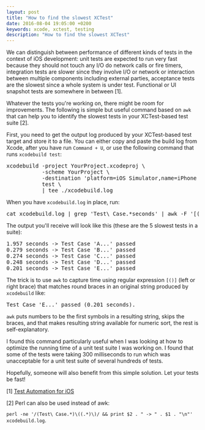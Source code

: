 ```yaml
---
layout: post
title: "How to find the slowest XCTest"
date: 2016-08-04 19:05:00 +0200
keywords: xcode, xctest, testing
description: "How to find the slowest XCTest"
---
```


We can distinguish between performance of different kinds of tests in the context of iOS development: unit tests are expected to run very fast because they should not touch any I/O do network calls or fire timers, integration tests are slower since they involve I/O or network or interaction between multiple components including external parties, acceptance tests are the slowest since a whole system is under test. Functional or UI snapshot tests are somewhere in between [1].

Whatever the tests you're working on, there might be room for improvements. The following is simple but useful command based on `awk` that can help you to identify the slowest tests in your XCTest-based test suite [2].

First, you need to get the output log produced by your XCTest-based test target and store it to a file. You can either copy and paste the build log from Xcode, after you have run `Command + U`, or use the following command that runs `xcodebuild test`:

<pre>
xcodebuild -project YourProject.xcodeproj \
           -scheme YourProject \
           -destination 'platform=iOS Simulator,name=iPhone 6s Plus,OS=9.3' \
           test \
           | tee ./xcodebuild.log
</pre>

When you have `xcodebuild.log` in place, run:

<pre>
cat xcodebuild.log | grep 'Test\ Case.*seconds' | awk -F '[()]' '{print $2 " -> " $1}' | sort -rn | head -5
</pre>

The output you'll receive will look like this (these are the 5 slowest tests in a suite):

<pre>
1.957 seconds -> Test Case 'A...' passed 
0.279 seconds -> Test Case 'B...' passed 
0.274 seconds -> Test Case 'C...' passed 
0.248 seconds -> Test Case 'D...' passed 
0.201 seconds -> Test Case 'E...' passed 
</pre>

The trick is to use `awk` to capture time using regular expression `[()]` (left or right brace) that matches round braces in an original string produced by `xcodebuild` like:

<pre>
Test Case 'E...' passed (0.201 seconds).
</pre>

`awk` puts numbers to be the first symbols in a resulting string, skips the braces, and that makes resulting string available for numeric sort, the rest is self-explanatory.

I found this command particularly useful when I was looking at how to optimize the running time of a unit test suite I was working on. I found that some of the tests were taking 300 milliseconds to run which was unacceptable for a unit test suite of several hundreds of tests.

Hopefully, someone will also benefit from this simple solution. Let your tests be fast!

[1] [Test Automation for iOS](https://tech.blacklane.com/2015/12/13/test-automation-for-ios/)

[2] Perl can also be used instead of awk:

`perl -ne '/(Test\ Case.*)\((.*)\)/ && print $2 . " -> " . $1 . "\n"' xcodebuild.log`.


